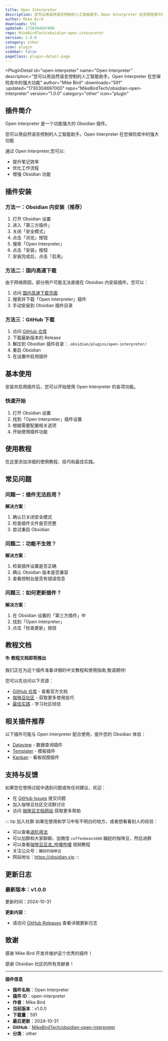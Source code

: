 ```yaml
---
title: Open Interpreter
description: 您可以用自然语言控制的人工智能助手。Open Interpreter 在您保险库中的强大功能
author: Mike Bird
downloads: 591
updated: 1730304697000
repo: MikeBirdTech/obsidian-open-interpreter
version: 1.0.0
category: other
icon: plugin
sidebar: false
pageClass: plugin-detail-page
---
```


<PluginDetail
  id="open-interpreter"
  name="Open Interpreter"
  description="您可以用自然语言控制的人工智能助手。Open Interpreter 在您保险库中的强大功能"
  author="Mike Bird"
  :downloads="591"
  :updated="1730304697000"
  repo="MikeBirdTech/obsidian-open-interpreter"
  version="1.0.0"
  category="other"
  icon="plugin"
>

<!-- AUTO_GENERATED_START -->
## 插件简介

Open Interpreter 是一个功能强大的 Obsidian 插件。

您可以用自然语言控制的人工智能助手。Open Interpreter 在您保险库中的强大功能

通过 Open Interpreter,您可以:

- 提升笔记效率
- 优化工作流程
- 增强 Obsidian 功能

<!-- AUTO_GENERATED_END -->

<!-- AUTO_GENERATED_START -->
## 插件安装

### 方法一：Obsidian 内安装（推荐）

1. 打开 Obsidian 设置
2. 进入「第三方插件」
3. 关闭「安全模式」
4. 点击「浏览」按钮
5. 搜索「Open Interpreter」
6. 点击「安装」按钮
7. 安装完成后，点击「启用」

### 方法二：国内高速下载

由于网络原因，部分用户可能无法直接在 Obsidian 内安装插件。您可以：

1. 访问 [国内高速下载页面](/zh/documentation/obsidian-plugins-download.html)
2. 搜索并下载「Open Interpreter」插件
3. 手动安装到 Obsidian 插件目录

### 方法三：GitHub 下载

1. 访问 [GitHub 仓库](https://github.com/MikeBirdTech/obsidian-open-interpreter)
2. 下载最新版本的 Release
3. 解压到 Obsidian 插件目录：`.obsidian/plugins/open-interpreter/`
4. 重启 Obsidian
5. 在设置中启用插件

## 基本使用

安装并启用插件后，您可以开始使用 Open Interpreter 的各项功能。

### 快速开始

1. 打开 Obsidian 设置
2. 找到「Open Interpreter」插件设置
3. 根据需要配置相关选项
4. 开始使用插件功能

<!-- AUTO_GENERATED_END -->

<!-- CUSTOM_CONTENT_START:tutorial -->
## 使用教程

在这里添加详细的使用教程、技巧和最佳实践。

<!-- CUSTOM_CONTENT_END:tutorial -->

<!-- SHARED_CONTENT_START -->
## 常见问题

### 问题一：插件无法启用？

**解决方案**：
1. 确认已关闭安全模式
2. 检查插件文件是否完整
3. 尝试重启 Obsidian

### 问题二：功能不生效？

**解决方案**：
1. 检查插件设置是否正确
2. 确认 Obsidian 版本是否兼容
3. 查看控制台是否有错误信息

### 问题三：如何更新插件？

**解决方案**：
1. 在 Obsidian 设置的「第三方插件」中
2. 找到「Open Interpreter」
3. 点击「检查更新」按钮

## 教程文档

📚 **教程文档即将推出**

我们正在为这个插件准备详细的中文教程和使用指南,敬请期待!

您可以先访问以下资源：
- [GitHub 仓库](https://github.com/MikeBirdTech/obsidian-open-interpreter) - 查看官方文档
- [咖啡豆社区](/zh/bases/) - 获取更多使用技巧
- [最佳实践](/zh/best-practices/) - 学习社区经验

## 相关插件推荐

以下插件可能与 Open Interpreter 配合使用，提升您的 Obsidian 体验：

- [Dataview](/zh/plugins/dataview.html) - 数据查询插件
- [Templater](/zh/plugins/templater-obsidian.html) - 模板插件
- [Kanban](/zh/plugins/obsidian-kanban.html) - 看板视图插件

## 支持与反馈

如果您在使用过程中遇到问题或有任何建议，欢迎：

- 在 [GitHub Issues](https://github.com/MikeBirdTech/obsidian-open-interpreter/issues) 提交问题
- 加入咖啡豆社区交流群讨论
- 访问 [咖啡豆文档网站](https://obsidian.vip) 获取更多帮助

::: tip 加入社群
如果在使用和学习中有不明白的地方，或者想看看别人的经验：
- 可以查看[进阶用法](/zh/advanced)
- 可以加群和大家聊聊，加微信 `coffeebean1688` 蹦跶的咖啡豆，然后进群
- 可以查看[咖啡豆豆龙_哔哩哔哩](https://space.bilibili.com/618777356) 视频教程
- 关注公众号：`蹦跶的咖啡豆`
- 网站地址：https://obsidian.vip
:::
<!-- SHARED_CONTENT_END -->

<!-- AUTO_GENERATED_START -->
## 更新日志

### 最新版本：v1.0.0

更新时间：2024-10-31

**更新内容**：
- 请访问 [GitHub Releases](https://github.com/MikeBirdTech/obsidian-open-interpreter/releases) 查看详细更新日志

## 致谢

感谢 Mike Bird 开发并维护这个优秀的插件！

感谢 Obsidian 社区的所有贡献者！

---

**插件信息**
- **插件名称**：Open Interpreter
- **插件 ID**：open-interpreter
- **作者**：Mike Bird
- **当前版本**：v1.0.0
- **下载量**：591
- **最后更新**：2024-10-31
- **GitHub**：[MikeBirdTech/obsidian-open-interpreter](https://github.com/MikeBirdTech/obsidian-open-interpreter)
- **分类**：other
<!-- AUTO_GENERATED_END -->

</PluginDetail>

